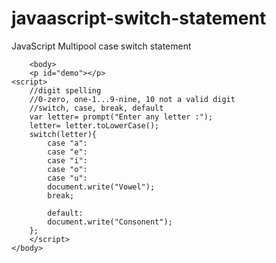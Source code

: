 # javaascript-switch-statement
JavaScript Multipool case switch statement 

		<body>
		<p id="demo"></p>
	<script>
		//digit spelling
		//0-zero, one-1...9-nine, 10 not a valid digit
		//switch, case, break, default
		var letter= prompt("Enter any letter :");
		letter= letter.toLowerCase();
		switch(letter){
			case "a":
			case "e":
			case "i":
			case "o":
			case "u":
			document.write("Vowel");
			break;
			
			default:
			document.write("Consonent");
		};
		</script>
	</body>
		

